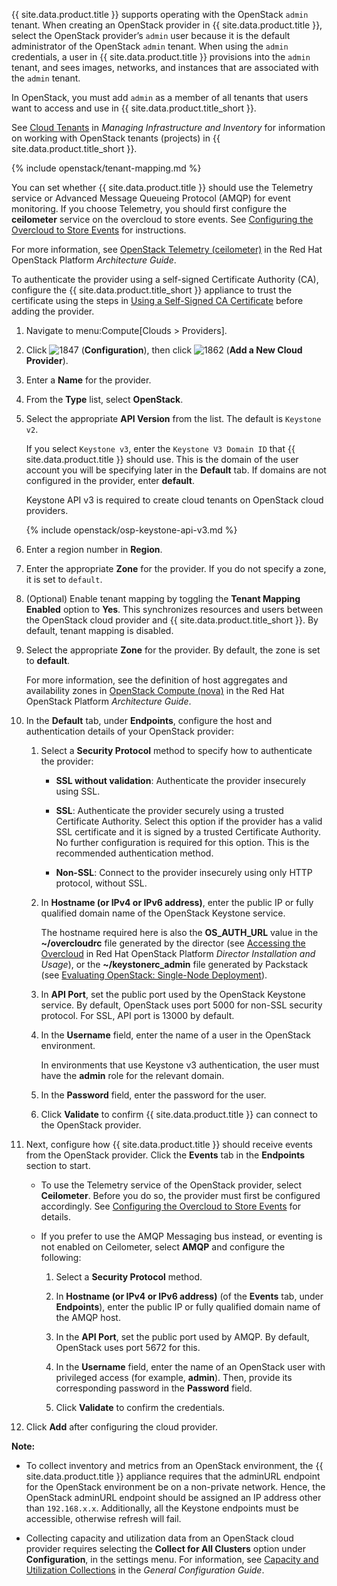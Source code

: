 {{ site.data.product.title }} supports operating with the OpenStack `admin` tenant.
When creating an OpenStack provider in {{ site.data.product.title }}, select the
OpenStack provider’s `admin` user because it is the default
administrator of the OpenStack `admin` tenant. When using the `admin`
credentials, a user in {{ site.data.product.title }} provisions into the `admin`
tenant, and sees images, networks, and instances that are associated
with the `admin` tenant.

<div class="note">

In OpenStack, you must add `admin` as a member of all tenants that users want to access and use in {{ site.data.product.title_short }}.

See [Cloud Tenants](../managing_infrastructure_and_inventory/index.html#cloud-tenants) in *Managing Infrastructure and Inventory* for information on working with OpenStack tenants (projects) in {{ site.data.product.title_short }}.

</div>

{% include openstack/tenant-mapping.md %}

<div class="note">

You can set whether {{ site.data.product.title }} should use the Telemetry service or Advanced Message Queueing Protocol (AMQP) for event monitoring. If you choose Telemetry, you should first configure the **ceilometer** service on the overcloud to store events. See [Configuring the Overcloud to Store Events](../managing_providers/index.html#configuring-the-overcloud-to-store-events) for instructions.

For more information, see <a href="https://access.redhat.com/documentation/en-us/red_hat_openstack_platform/11/html/architecture_guide/components#comp-telemetry" target="_blank">OpenStack Telemetry
(ceilometer)</a> in the Red Hat OpenStack Platform *Architecture Guide*.

</div>

<div class="note">

To authenticate the provider using a self-signed Certificate Authority (CA), configure the {{ site.data.product.title_short }} appliance to trust the certificate using the steps in [Using a Self-Signed CA Certificate](#app-self_signed_CA) before adding the provider.

</div>

1.  Navigate to menu:Compute\[Clouds \> Providers\].

2.  Click ![1847](../images/1847.png) (**Configuration**), then click
    ![1862](../images/1862.png) (**Add a New Cloud Provider**).

3.  Enter a **Name** for the provider.

4.  From the **Type** list, select **OpenStack**.

5.  Select the appropriate **API Version** from the list. The default is
    `Keystone v2`.

    If you select `Keystone v3`, enter the `Keystone V3 Domain ID` that
    {{ site.data.product.title }} should use. This is the domain of the user account
    you will be specifying later in the **Default** tab. If domains are
    not configured in the provider, enter **default**.

    <div class="note">

    Keystone API v3 is required to create cloud tenants on OpenStack
    cloud providers.

    </div>

    <div class="note">

    {% include openstack/osp-keystone-api-v3.md %}

    </div>

6.  Enter a region number in **Region**.

7.  Enter the appropriate **Zone** for the provider. If you do not
    specify a zone, it is set to `default`.

8.  (Optional) Enable tenant mapping by toggling the **Tenant Mapping
    Enabled** option to **Yes**. This synchronizes resources and users
    between the OpenStack cloud provider and {{ site.data.product.title_short }}. By
    default, tenant mapping is disabled.

9.  Select the appropriate **Zone** for the provider. By default, the
    zone is set to **default**.

    <div class="note">

    For more information, see the definition of host aggregates and availability zones in <a href="https://access.redhat.com/documentation/en-us/red_hat_openstack_platform/11/html/architecture_guide/components#comp-compute" target="_blank">OpenStack Compute (nova)</a> in the Red Hat OpenStack Platform *Architecture Guide*.

    </div>

10. In the **Default** tab, under **Endpoints**, configure the host and
    authentication details of your OpenStack provider:

    1.  Select a **Security Protocol** method to specify how to
        authenticate the provider:

          - **SSL without validation**: Authenticate the provider
            insecurely using SSL.

          - **SSL**: Authenticate the provider securely using a trusted
            Certificate Authority. Select this option if the provider
            has a valid SSL certificate and it is signed by a trusted
            Certificate Authority. No further configuration is required
            for this option. This is the recommended authentication
            method.

          - **Non-SSL**: Connect to the provider insecurely using only
            HTTP protocol, without SSL.

    2.  In **Hostname (or IPv4 or IPv6 address)**, enter the public IP
        or fully qualified domain name of the OpenStack Keystone
        service.

        <div class="note">

        The hostname required here is also the **OS\_AUTH\_URL** value
        in the **\~/overcloudrc** file generated by the director (see
        [Accessing the
        Overcloud](https://access.redhat.com/documentation/en-us/red_hat_openstack_platform/11/html-single/director_installation_and_usage/#sect-Accessing_the_Overcloud)
        in Red Hat OpenStack Platform *Director Installation and
        Usage*), or the **\~/keystonerc\_admin** file generated by
        Packstack (see [Evaluating OpenStack: Single-Node
        Deployment](https://access.redhat.com/articles/1127153)).

        </div>

    3.  In **API Port**, set the public port used by the OpenStack
        Keystone service. By default, OpenStack uses port 5000 for
        non-SSL security protocol. For SSL, API port is 13000 by
        default.

    4.  In the **Username** field, enter the name of a user in the
        OpenStack environment.

        <div class="important">

        In environments that use Keystone v3 authentication, the user
        must have the **admin** role for the relevant domain.

        </div>

    5.  In the **Password** field, enter the password for the user.

    6.  Click **Validate** to confirm {{ site.data.product.title }} can connect to the
        OpenStack provider.

11. Next, configure how {{ site.data.product.title }} should receive events from the
    OpenStack provider. Click the **Events** tab in the **Endpoints**
    section to start.

      - To use the Telemetry service of the OpenStack provider, select **Ceilometer**. Before you do so, the provider must first be configured accordingly. See [Configuring the Overcloud to Store Events](../managing_providers/index.html#configuring-the-overcloud-to-store-events) for details.

      - If you prefer to use the AMQP Messaging bus instead, or eventing
        is not enabled on Ceilometer, select **AMQP** and configure the
        following:

        1.  Select a **Security Protocol** method.

        2.  In **Hostname (or IPv4 or IPv6 address)** (of the **Events**
            tab, under **Endpoints**), enter the public IP or fully
            qualified domain name of the AMQP host.

        3.  In the **API Port**, set the public port used by AMQP. By
            default, OpenStack uses port 5672 for this.

        4.  In the **Username** field, enter the name of an OpenStack
            user with privileged access (for example, **admin**). Then,
            provide its corresponding password in the **Password**
            field.

        5.  Click **Validate** to confirm the credentials.

12. Click **Add** after configuring the cloud provider.

**Note:**

  - To collect inventory and metrics from an OpenStack environment, the
    {{ site.data.product.title }} appliance requires that the adminURL endpoint for
    the OpenStack environment be on a non-private network. Hence, the
    OpenStack adminURL endpoint should be assigned an IP address other
    than `192.168.x.x`. Additionally, all the Keystone endpoints must be
    accessible, otherwise refresh will fail.

  - Collecting capacity and utilization data from an OpenStack cloud provider requires selecting the **Collect for All Clusters** option under **Configuration**, in the settings menu. For information, see [Capacity and Utilization Collections](../general_configuration/index.html#capacity-and-utilization-collection) in the *General Configuration Guide*.

